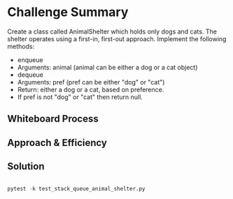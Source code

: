 # Challenge Summary
Create a class called AnimalShelter which holds only dogs and cats. The shelter operates using a first-in, first-out approach.
Implement the following methods:
- enqueue
- Arguments: animal
  (animal can be either a dog or a cat object)
- dequeue
- Arguments: pref
  (pref can be either "dog" or "cat")
- Return: either a dog or a cat, based on preference.
- If pref is not "dog" or "cat" then return null.

## Whiteboard Process
<!-- Embedded whiteboard image -->

## Approach & Efficiency
<!-- What approach did you take? Why? What is the Big O space/time for this approach? -->

## Solution

```python

pytest -k test_stack_queue_animal_shelter.py

```
